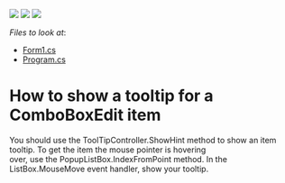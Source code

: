<!-- default badges list -->
![](https://img.shields.io/endpoint?url=https://codecentral.devexpress.com/api/v1/VersionRange/128622316/13.1.4%2B)
[![](https://img.shields.io/badge/Open_in_DevExpress_Support_Center-FF7200?style=flat-square&logo=DevExpress&logoColor=white)](https://supportcenter.devexpress.com/ticket/details/E1334)
[![](https://img.shields.io/badge/📖_How_to_use_DevExpress_Examples-e9f6fc?style=flat-square)](https://docs.devexpress.com/GeneralInformation/403183)
<!-- default badges end -->
<!-- default file list -->
*Files to look at*:

* [Form1.cs](./CS/WindowsApplication124/Form1.cs)
* [Program.cs](./CS/WindowsApplication124/Program.cs)
<!-- default file list end -->
# How to show a tooltip for a ComboBoxEdit item


<p>You should use the ToolTipController.ShowHint method to show an item tooltip. To get the item the mouse pointer is hovering 
<br />
over, use the PopupListBox.IndexFromPoint method. In the ListBox.MouseMove event handler, show your tooltip.</p>

<br/>



